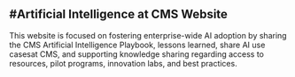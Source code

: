 #Artificial Intelligence at CMS Website
-----------------

This website is focused on fostering enterprise-wide AI adoption by sharing the CMS Artificial Intelligence Playbook, lessons learned, share AI use casesat CMS, and supporting knowledge sharing regarding access to resources, pilot programs, innovation labs, and best practices.
